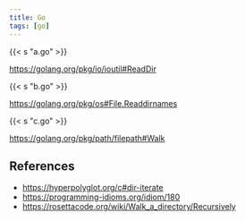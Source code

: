 ```yaml
---
title: Go
tags: [go]
---
```


{{< s "a.go" >}}

<https://golang.org/pkg/io/ioutil#ReadDir>

{{< s "b.go" >}}

<https://golang.org/pkg/os#File.Readdirnames>

{{< s "c.go" >}}

<https://golang.org/pkg/path/filepath#Walk>

## References

- <https://hyperpolyglot.org/c#dir-iterate>
- <https://programming-idioms.org/idiom/180>
- <https://rosettacode.org/wiki/Walk_a_directory/Recursively>
